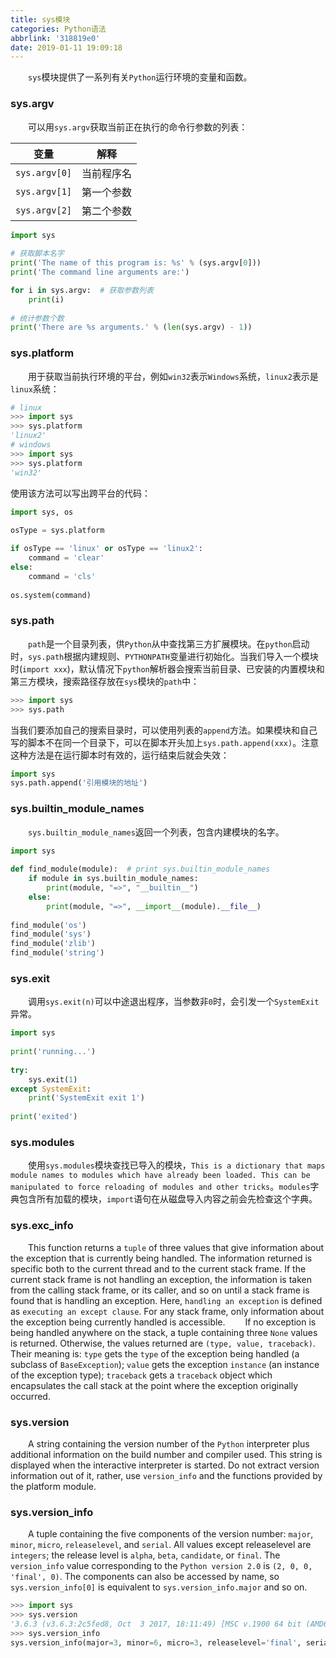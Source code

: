 ```yaml
---
title: sys模块
categories: Python语法
abbrlink: '318819e0'
date: 2019-01-11 19:09:18
---
```

&emsp;&emsp;`sys`模块提供了一系列有关`Python`运行环境的变量和函数。

### sys.argv

&emsp;&emsp;可以用`sys.argv`获取当前正在执行的命令行参数的列表：

变量           | 解释
--------------|-----
`sys.argv[0]` | 当前程序名
`sys.argv[1]` | 第一个参数
`sys.argv[2]` | 第二个参数

``` python
import sys
​
# 获取脚本名字
print('The name of this program is: %s' % (sys.argv[0]))
print('The command line arguments are:')

for i in sys.argv:  # 获取参数列表
    print(i)
​
# 统计参数个数
print('There are %s arguments.' % (len(sys.argv) - 1))
```

### sys.platform

&emsp;&emsp;用于获取当前执行环境的平台，例如`win32`表示`Windows`系统，`linux2`表示是`linux`系统：

``` python
# linux
>>> import sys
>>> sys.platform
'linux2'
# windows
>>> import sys
>>> sys.platform
'win32'
```

使用该方法可以写出跨平台的代码：

``` python
import sys, os
​
osType = sys.platform

if osType == 'linux' or osType == 'linux2':
    command = 'clear'
else:
    command = 'cls'
​
os.system(command)
```

### sys.path

&emsp;&emsp;`path`是一个目录列表，供`Python`从中查找第三方扩展模块。在`python`启动时，`sys.path`根据内建规则、`PYTHONPATH`变量进行初始化。当我们导入一个模块时(`import xxx`)，默认情况下`python`解析器会搜索当前目录、已安装的内置模块和第三方模块，搜索路径存放在`sys`模块的`path`中：

``` python
>>> import sys
>>> sys.path
```

当我们要添加自己的搜索目录时，可以使用列表的`append`方法。如果模块和自己写的脚本不在同一个目录下，可以在脚本开头加上`sys.path.append(xxx)`。注意这种方法是在运行脚本时有效的，运行结束后就会失效：

``` python
import sys
sys.path.append('引用模块的地址')
```

### sys.builtin_module_names

&emsp;&emsp;`sys.builtin_module_names`返回一个列表，包含内建模块的名字。

``` python
import sys
​
def find_module(module):  # print sys.builtin_module_names
    if module in sys.builtin_module_names:
        print(module, "=>", "__builtin__")
    else:
        print(module, "=>", __import__(module).__file__)
​
find_module('os')
find_module('sys')
find_module('zlib')
find_module('string')
```

### sys.exit

&emsp;&emsp;调用`sys.exit(n)`可以中途退出程序，当参数非`0`时，会引发一个`SystemExit`异常。

``` python
import sys
​
print('running...')
​
try:
    sys.exit(1)
except SystemExit:
    print('SystemExit exit 1')
​
print('exited')
```

### sys.modules

&emsp;&emsp;使用`sys.modules`模块查找已导入的模块，`This is a dictionary that maps module names to modules which have already been loaded. This can be manipulated to force reloading of modules and other tricks`。`modules`字典包含所有加载的模块，`import`语句在从磁盘导入内容之前会先检查这个字典。

### sys.exc_info

&emsp;&emsp;This function returns a `tuple` of three values that give information about the exception that is currently being handled. The information returned is specific both to the current thread and to the current stack frame. If the current stack frame is not handling an exception, the information is taken from the calling stack frame, or its caller, and so on until a stack frame is found that is handling an exception. Here, `handling an exception` is defined as `executing an except clause`. For any stack frame, only information about the exception being currently handled is accessible.
&emsp;&emsp;If no exception is being handled anywhere on the stack, a tuple containing three `None` values is returned. Otherwise, the values returned are `(type, value, traceback)`. Their meaning is: `type` gets the `type` of the exception being handled (a subclass of `BaseException`); `value` gets the exception `instance` (an instance of the exception type); `traceback` gets a `traceback` object which encapsulates the call stack at the point where the exception originally occurred.

### sys.version

&emsp;&emsp;A string containing the version number of the `Python` interpreter plus additional information on the build number and compiler used. This string is displayed when the interactive interpreter is started. Do not extract version information out of it, rather, use `version_info` and the functions provided by the platform module.

### sys.version_info

&emsp;&emsp;A tuple containing the five components of the version number: `major`, `minor`, `micro`, `releaselevel`, and `serial`. All values except releaselevel are `integers`; the release level is `alpha`, `beta`, `candidate`, or `final`. The `version_info` value corresponding to the `Python version 2.0` is `(2, 0, 0, 'final', 0)`. The components can also be accessed by name, so `sys.version_info[0]` is equivalent to `sys.version_info.major` and so on.

``` python
>>> import sys
>>> sys.version
'3.6.3 (v3.6.3:2c5fed8, Oct  3 2017, 18:11:49) [MSC v.1900 64 bit (AMD64)]'
>>> sys.version_info
sys.version_info(major=3, minor=6, micro=3, releaselevel='final', serial=0)
```